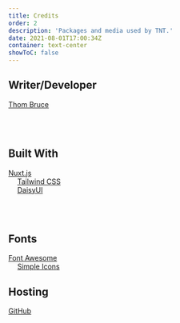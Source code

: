 ```yaml
---
title: Credits
order: 2
description: 'Packages and media used by TNT.'
date: 2021-08-01T17:00:34Z
container: text-center
showToC: false
---
```


## Writer/Developer

<a href='https://thombruce.com/' class='text-3xl font-light'>Thom Bruce</a>

<br/>
<br/>

## Built With

<a href='https://nuxtjs.org/' class='text-2xl'><tnt-ui-simple-icon icon='nuxtdotjs'></tnt-ui-simple-icon> Nuxt.js</a>
<br class='inline md:hidden'/><span class='hidden md:inline'>&emsp;</span>
<a href='https://tailwindcss.com/' class='text-2xl'><tnt-ui-simple-icon icon='tailwindcss'></tnt-ui-simple-icon> Tailwind CSS</a>
<br class='inline md:hidden'/><span class='hidden md:inline'>&emsp;</span>
<a href='https://daisyui.com/' class='text-2xl'>DaisyUI</a>

<br/>
<br/>

## Fonts

<a href='https://fontawesome.com/'><tnt-ui-simple-icon icon='fontawesome'></tnt-ui-simple-icon> Font Awesome</a>
<br class='inline md:hidden'/><span class='hidden md:inline'>&emsp;</span>
<a href='https://simpleicons.org/'><tnt-ui-simple-icon icon='simpleicons'></tnt-ui-simple-icon> Simple Icons</a>

## Hosting

<a href='https://github.com/' class='text-2xl font-light'><tnt-ui-simple-icon icon='github'></tnt-ui-simple-icon> GitHub</a>
